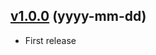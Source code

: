 ## [v1.0.0](https://github.com/sushichop/action-repository-permission/releases/tag/v1.0.0) (yyyy-mm-dd)

- First release
